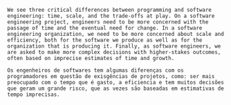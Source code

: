     We see three critical differences between programming and software engineering: time, scale, and the trade-offs at play. On a software engineering project, engineers need to be more concerned with the passage of time and the eventual need for change. In a software engineering organization, we need to be more concerned about scale and efficiency, both for the software we produce as well as for the organization that is producing it. Finally, as software engineers, we are asked to make more complex decisions with higher-stakes outcomes, often based on imprecise estimates of time and growth.

    Os engenheiros de softwares tem algumas diferenças com os programadores em questão de exisgências de projetos, como: ser mais preocupado com o tempo que é gasto, a eficiencia e tem muitos decisões que geram um grande risco, que as vezes são baseadas em estimativas de tempo imprecisas.

